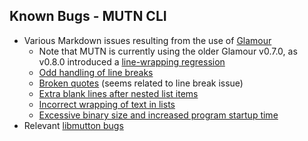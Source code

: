 ## Known Bugs - MUTN CLI
- Various Markdown issues resulting from the use of [Glamour](https://github.com/charmbracelet/glamour)
  - Note that MUTN is currently using the older Glamour v0.7.0, as v0.8.0 introduced a [line-wrapping regression](https://github.com/charmbracelet/glamour/issues/331)
  - [Odd handling of line breaks](https://github.com/charmbracelet/glamour/issues/84)
  - [Broken quotes](https://github.com/charmbracelet/glamour/issues/172) (seems related to line break issue)
  - [Extra blank lines after nested list items](https://github.com/charmbracelet/glamour/issues/102)
  - [Incorrect wrapping of text in lists](https://github.com/charmbracelet/glamour/issues/56)
  - [Excessive binary size and increased program startup time](https://github.com/charmbracelet/glamour/issues/288)
- Relevant [libmutton bugs](https://github.com/rwinkhart/libmutton/blob/main/wiki/bugs.md)
